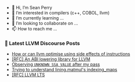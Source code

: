 - 👋 Hi, I’m Sean Perry
- 👀 I’m interested in compilers (c++, COBOL, llvm)
- 🌱 I’m currently learning ...
- 💞️ I’m looking to collaborate on ...
- 📫 How to reach me ...

<!---
s66perry/s66perry is a ✨ special ✨ repository because its `README.md` (this file) appears on your GitHub profile.
You can click the Preview link to take a look at your changes.
--->
### 📕 Latest LLVM Discourse Posts

<!-- DISCOURSE-LLVM:START -->
- [How or can llvm optimise using side effects of instructions](https://discourse.llvm.org/t/how-or-can-llvm-optimise-using-side-effects-of-instructions/84665#post_1)
- [[RFC] An ABI lowering library for LLVM](https://discourse.llvm.org/t/rfc-an-abi-lowering-library-for-llvm/84495#post_16)
- [Observing `UNKNOWN SSA VALUE` after my pass](https://discourse.llvm.org/t/observing-unknown-ssa-value-after-my-pass/84631#post_6)
- [Trying to understand lining.matmul&#39;s indexing_maps](https://discourse.llvm.org/t/trying-to-understand-lining-matmuls-indexing-maps/84662#post_2)
- [[RFC] LLVM LTS](https://discourse.llvm.org/t/rfc-llvm-lts/84049?page=3#post_57)
<!-- DISCOURSE-LLVM:END -->
